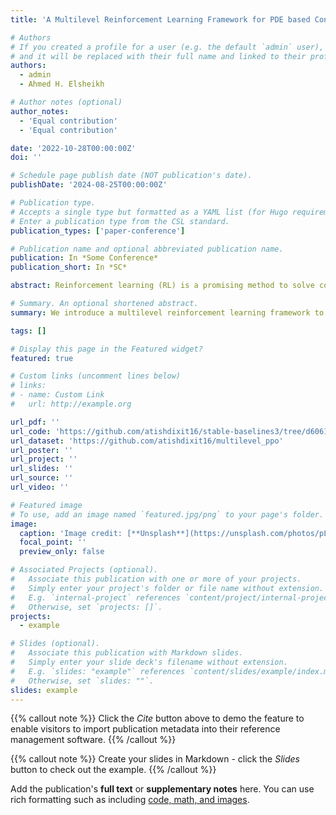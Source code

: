 ```yaml
---
title: 'A Multilevel Reinforcement Learning Framework for PDE based Control'

# Authors
# If you created a profile for a user (e.g. the default `admin` user), write the username (folder name) here
# and it will be replaced with their full name and linked to their profile.
authors:
  - admin
  - Ahmed H. Elsheikh

# Author notes (optional)
author_notes:
  - 'Equal contribution'
  - 'Equal contribution'

date: '2022-10-28T00:00:00Z'
doi: ''

# Schedule page publish date (NOT publication's date).
publishDate: '2024-08-25T00:00:00Z'

# Publication type.
# Accepts a single type but formatted as a YAML list (for Hugo requirements).
# Enter a publication type from the CSL standard.
publication_types: ['paper-conference']

# Publication name and optional abbreviated publication name.
publication: In *Some Conference*
publication_short: In *SC*

abstract: Reinforcement learning (RL) is a promising method to solve control problems. However, model free RL algorithms are sample inefficient and require thousands if not millions of samples to learn optimal control policies. A major source of computational cost in RL corresponds to the transition function, which is dictated by the model dynamics. This is especially problematic when model dynamics is represented with coupled PDEs. In such cases, the transition function often involves solving a large scale discretization of the said PDEs. We propose a multilevel RL framework in order to ease this cost by exploiting sublevel models that correspond to coarser scale discretization (i.e. multilevel models). This is done by formulating an approximate multilevel Monte Carlo estimate of the objective function of the policy and value network instead of Monte Carlo estimates, as done in the classical framework. As a demonstration of this framework, we present a multilevel version of the proximal policy optimization (PPO) algorithm. Here, the level refers to the grid fidelity of the chosen simulation based environment. We provide two examples of simulation-based environments that employ stochastic PDEs that are solved using finite volume discretization. For the case studies presented, we observed substantial computational savings using multilevel PPO compared to its classical counterpart.

# Summary. An optional shortened abstract.
summary: We introduce a multilevel reinforcement learning framework to reduce computational costs associated with model dynamics represented by coupled PDEs, offering significant savings compared to traditional methods. By leveraging sublevel models and an approximate multilevel Monte Carlo estimate, our approach demonstrates improved efficiency in solving control problems with stochastic PDE-based environments.

tags: []

# Display this page in the Featured widget?
featured: true

# Custom links (uncomment lines below)
# links:
# - name: Custom Link
#   url: http://example.org

url_pdf: ''
url_code: 'https://github.com/atishdixit16/stable-baselines3/tree/d60610b5709ea7910bdad6b52b4347df6bded6ec'
url_dataset: 'https://github.com/atishdixit16/multilevel_ppo'
url_poster: ''
url_project: ''
url_slides: ''
url_source: ''
url_video: ''

# Featured image
# To use, add an image named `featured.jpg/png` to your page's folder.
image:
  caption: 'Image credit: [**Unsplash**](https://unsplash.com/photos/pLCdAaMFLTE)'
  focal_point: ''
  preview_only: false

# Associated Projects (optional).
#   Associate this publication with one or more of your projects.
#   Simply enter your project's folder or file name without extension.
#   E.g. `internal-project` references `content/project/internal-project/index.md`.
#   Otherwise, set `projects: []`.
projects:
  - example

# Slides (optional).
#   Associate this publication with Markdown slides.
#   Simply enter your slide deck's filename without extension.
#   E.g. `slides: "example"` references `content/slides/example/index.md`.
#   Otherwise, set `slides: ""`.
slides: example
---
```


{{% callout note %}}
Click the _Cite_ button above to demo the feature to enable visitors to import publication metadata into their reference management software.
{{% /callout %}}

{{% callout note %}}
Create your slides in Markdown - click the _Slides_ button to check out the example.
{{% /callout %}}

Add the publication's **full text** or **supplementary notes** here. You can use rich formatting such as including [code, math, and images](https://docs.hugoblox.com/content/writing-markdown-latex/).
